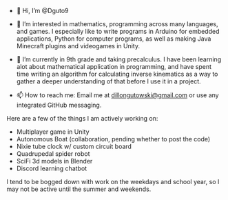 - 👋 Hi, I’m @Dguto9

- 👀 I’m interested in mathematics, programming across many languages, and games. I especially like to write programs in Arduino for embedded applications, Python for computer programs, as well as making Java Minecraft plugins and videogames in Unity.

- 🌱 I’m currently in 9th grade and taking precalculus. I have been learning alot about mathematical application in programming, and have spent time writing an algorithm for calculating inverse kinematics as a way to gather a deeper understanding of that before I use it in a project.

- 📫 How to reach me: Email me at dillongutowski@gmail.com or use any integrated GitHub messaging.

Here are a few of the things I am actively working on:
- Multiplayer game in Unity
- Autonomous Boat (collaboration, pending whether to post the code)
- Nixie tube clock w/ custom circuit board
- Quadrupedal spider robot
- SciFi 3d models in Blender
- Discord learning chatbot

I tend to be bogged down with work on the weekdays and school year, so I may not be active until the summer and weekends.
<!---
Dguto9/Dguto9 is a ✨ special ✨ repository because its `README.md` (this file) appears on your GitHub profile.
You can click the Preview link to take a look at your changes.
--->


